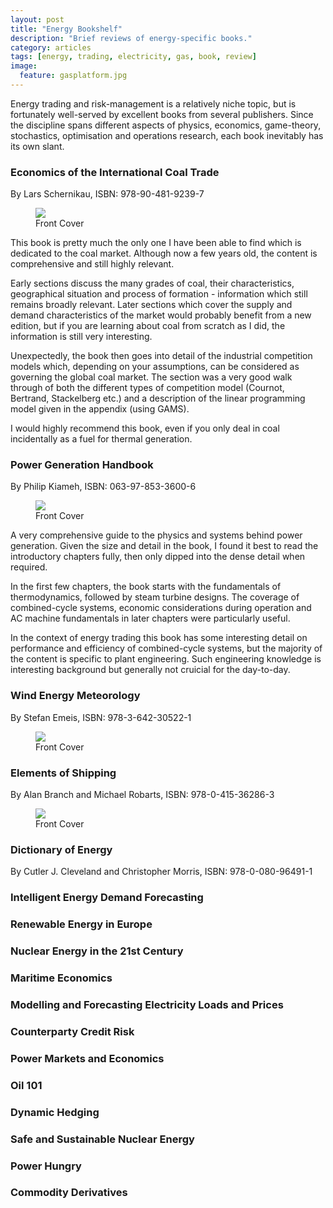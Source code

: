 ```yaml
---
layout: post
title: "Energy Bookshelf"
description: "Brief reviews of energy-specific books."
category: articles
tags: [energy, trading, electricity, gas, book, review]
image:
  feature: gasplatform.jpg
---
```


Energy trading and risk-management is a relatively niche topic, but is fortunately well-served by excellent books from several publishers.  Since the discipline spans different aspects of physics, economics, game-theory, stochastics, optimisation and operations research, each book inevitably has its own slant.

### Economics of the International Coal Trade

By Lars Schernikau, ISBN: 978-90-481-9239-7

<figure>
	<img src="{{ site.url }}/images/books/economics-of-international-coal-trade.jpg" class="cover"></img>
	<figcaption>Front Cover</figcaption>
</figure>

This book is pretty much the only one I have been able to find which is dedicated to the coal market.  Although now a few years old, the content is comprehensive and still highly relevant.

Early sections discuss the many grades of coal, their characteristics, geographical situation and process of formation - information which still remains broadly relevant.  Later sections which cover the supply and demand characteristics of the market would probably benefit from a new edition, but if you are learning about coal from scratch as I did, the information is still very interesting.

Unexpectedly, the book then goes into detail of the industrial competition models which, depending on your assumptions, can be considered as governing the global coal market. The section was a very good walk through of both the different types of competition model (Cournot, Bertrand, Stackelberg etc.) and a description of the linear programming model given in the appendix (using GAMS).

I would highly recommend this book, even if you only deal in coal incidentally as a fuel for thermal generation.

### Power Generation Handbook

By Philip Kiameh, ISBN: 063-97-853-3600-6

<figure>
	<img src="{{ site.url }}/images/books/power-generation-handbook.jpg" class="cover"></img>
	<figcaption>Front Cover</figcaption>
</figure>

A very comprehensive guide to the physics and systems behind power generation.  Given the size and detail in the book, I found it best to read the introductory chapters fully, then only dipped into the dense detail when required.

In the first few chapters, the book starts with the fundamentals of thermodynamics, followed by steam turbine designs.  The coverage of combined-cycle systems, economic considerations during operation and AC machine fundamentals in later chapters were particularly useful.

In the context of energy trading this book has some interesting detail on performance and efficiency of combined-cycle systems, but the majority of the content is specific to plant engineering.  Such engineering knowledge is interesting background but generally not cruicial for the day-to-day.


### Wind Energy Meteorology

By Stefan Emeis, ISBN: 978-3-642-30522-1

<figure>
	<img src="{{ site.url }}/images/books/wind-energy-meteorology.jpg" class="cover"></img>
	<figcaption>Front Cover</figcaption>
</figure>

### Elements of Shipping

By Alan Branch and Michael Robarts, ISBN: 978-0-415-36286-3

<figure>
	<img src="{{ site.url }}/images/books/elements-of-shipping.jpg" class="cover"></img>
	<figcaption>Front Cover</figcaption>
</figure>

### Dictionary of Energy

By Cutler J. Cleveland and Christopher Morris, ISBN: 978-0-080-96491-1

### Intelligent Energy Demand Forecasting

### Renewable Energy in Europe

### Nuclear Energy in the 21st Century

### Maritime Economics

### Modelling and Forecasting Electricity Loads and Prices

### Counterparty Credit Risk

### Power Markets and Economics

### Oil 101

### Dynamic Hedging

### Safe and Sustainable Nuclear Energy

### Power Hungry

### Commodity Derivatives


